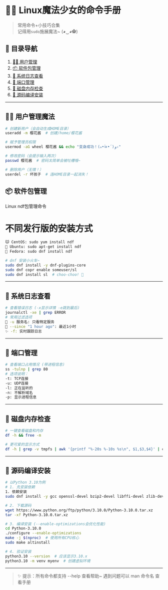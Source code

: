 # 🐧✨ Linux魔法少女的命令手册

> 常用命令+小技巧合集  
> 记得用`sudo`施展魔法~ (◕‿◕✿)

## 🌸 目录导航
1. [👩‍💻 用户管理](#-用户管理魔法)  
2. [📦 软件包管理](#-软件包管理)  
3. [📜 系统日志查看](#-系统日志查看)  
4. [🔌 端口管理](#-端口管理)  
5. [💾 磁盘内存检查](#-磁盘内存检查)  
6. [🐍 源码编译安装](#-源码编译安装)  

---

## 🧑‍💻 用户管理魔法

```bash
# 创建新用户（会自动生成HOME目录）
useradd -m 樱花酱  # 创建/home/樱花酱

# 赋予管理员权限
usermod -aG wheel 樱花酱 && echo "变身成功！(๑•̀ㅂ•́)و✧"

# 修改密码（会提示输入两次）
passwd 樱花酱  # 密码太简单会被吐槽哦~

# 删除用户（无情！）
userdel -r 坏孩子  # 连HOME目录一起消失！ 
```

## 📦 软件包管理
Linux ndf包管理命令
# 不同发行版的安装方式
```bash
🐱 CentOS: sudo yum install ndf
🐶 Ubuntu: sudo apt-get install ndf
🦊 Fedora: sudo dnf install ndf

# dnf 安装小火车~
sudo dnf install -y dnf-plugins-core
sudo dnf copr enable someuser/sl
sudo dnf install sl  # choo-choo! 🚂
```

---

## 📜 系统日志查看
```bash
# 查看错误日志 (-x显示详情 -e跳到最后)
journalctl -xe | grep ERROR
# 常用过滤选项
🐾 -u 服务名: 只看特定服务
🎀 --since "1 hour ago": 最近1小时
✨ -f: 实时跟踪日志
```

---
## 🔌 端口管理
```bash
# 查看端口占用情况 (带进程信息)
ss -tulnp | grep 80    
# 选项说明：
-t: TCP连接
-u: UDP连接
-l: 正在监听的
-n: 不解析域名
-p: 显示进程信息
```

---

## 💾 磁盘内存检查          
```bash
# 一键查看磁盘和内存
df -h && free -m  

# 更可爱的显示方式
df -h | grep -v tmpfs | awk '{printf "%-20s %-10s %s\n", $1,$3,$4}' | column -t            
```

---

## 🐍 源码编译安装
```bash
# 以Python 3.10为例
# 1. 先安装依赖
1. 依赖安装
sudo dnf install -y gcc openssl-devel bzip2-devel libffi-devel zlib-devel

# 2. 下载源码
wget https://www.python.org/ftp/python/3.10.0/Python-3.10.0.tar.xz
tar -xf Python-3.10.0.tar.xz

# 3. 编译安装 (--enable-optimizations会优化性能)
cd Python-3.10.0
./configure --enable-optimizations
make -j $(nproc)  # 使用所有CPU核心
sudo make altinstall

# 4. 验证安装
python3.10 --version  # 应该显示3.10.x
python3.10 -m venv myenv  # 创建虚拟环境
```

---

> ✨ 提示：所有命令都支持 --help 查看帮助~
> 遇到问题可以 man 命令名 查看手册
